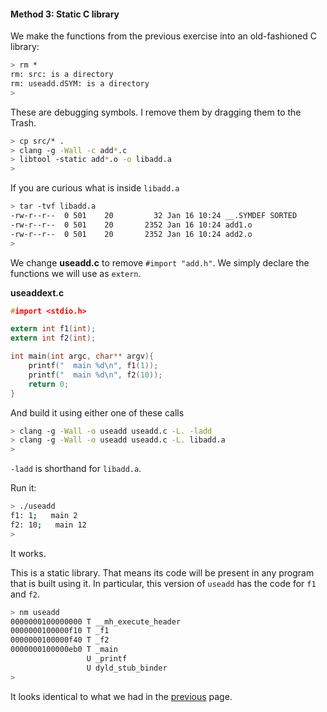 #### Method 3:  Static C library

We make the functions from the previous exercise into an old-fashioned C library:

```bash
> rm *
rm: src: is a directory
rm: useadd.dSYM: is a directory
>
```
These are debugging symbols.  I remove them by dragging them to the Trash.

```bash
> cp src/* .
> clang -g -Wall -c add*.c
> libtool -static add*.o -o libadd.a
>
```

If you are curious what is inside ``libadd.a``

```bash
> tar -tvf libadd.a
-rw-r--r--  0 501    20         32 Jan 16 10:24 __.SYMDEF SORTED
-rw-r--r--  0 501    20       2352 Jan 16 10:24 add1.o
-rw-r--r--  0 501    20       2352 Jan 16 10:24 add2.o
>
```

We change **useadd.c** to remove ``#import "add.h"``.  We simply declare the functions we will use as ``extern``.

**useaddext.c**

```c
#import <stdio.h>

extern int f1(int);
extern int f2(int);

int main(int argc, char** argv){
    printf("  main %d\n", f1(1));
    printf("  main %d\n", f2(10));
    return 0;
}
```

And build it using either one of these calls

```bash
> clang -g -Wall -o useadd useadd.c -L. -ladd
> clang -g -Wall -o useadd useadd.c -L. libadd.a
>
```

``-ladd`` is shorthand for ``libadd.a``.  

Run it:

```bash
> ./useadd
f1: 1;   main 2
f2: 10;   main 12
>
```
It works.

This is a static library.  That means its code will be present in any program that is built using it.  In particular, this version of ``useadd`` has the code for ``f1`` and ``f2``.

```bash
> nm useadd
0000000100000000 T __mh_execute_header
0000000100000f10 T _f1
0000000100000f40 T _f2
0000000100000eb0 T _main
                 U _printf
                 U dyld_stub_binder
>
```

It looks identical to what we had in the [previous](with_header.md) page.